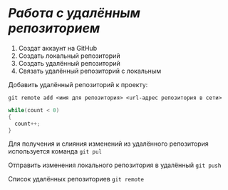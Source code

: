 # ***Работа с удалённым репозиторием***

1. Создат аккаунт на GitHub
2. Создать локальный репозиторий
3. Создать удалённый репозиторий
4. Связать удалённый репозиторий с локальным

Добавить удалённый репозиторий к проекту:
```
git remote add <имя для репозитория> <url-адрес репозитория в сети>
```
```c#
while(count < 0)
{
  count++;
}
```
Для получения и слияния изменений из удалённого репозитория используется команда `git pul`

Отправить изменения локального репозитория в удалённый `git push`

Список удалённых репозиториев `git remote`